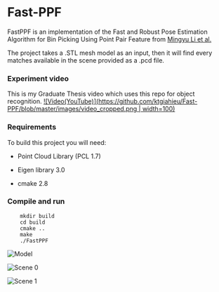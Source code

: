 # Fast-PPF
FastPPF is an implementation of the Fast and Robust Pose Estimation Algorithm for Bin Picking Using Point Pair Feature from [Mingyu Li et al.](https://ieeexplore.ieee.org/document/8545432)

The project takes a .STL mesh model as an input, then it will find every matches available in the scene provided as a .pcd file.

### Experiment video
This is my Graduate Thesis video which uses this repo for object recognition.
[![Video(YouTube)](https://github.com/ktgiahieu/Fast-PPF/blob/master/images/video_cropped.png | width=100)](https://www.youtube.com/watch?v=udqj9vNyUDY)


### Requirements
To build this project you will need:

* Point Cloud Library (PCL 1.7)

* Eigen library 3.0

* cmake 2.8

### Compile and run
```
    mkdir build
    cd build
    cmake ..
    make
    ./FastPPF
```
![Model](https://github.com/ktgiahieu/Fast-PPF/blob/master/images/model.PNG)

![Scene 0](https://github.com/ktgiahieu/Fast-PPF/blob/master/images/scene0.PNG)

![Scene 1](https://github.com/ktgiahieu/Fast-PPF/blob/master/images/scene1.PNG)
